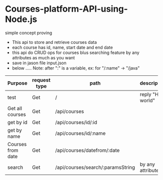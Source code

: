 # Courses-platform-API-using-Node.js
simple concept proving
- This api to store and retrieve  courses data
- each course has id, name, start date and end date
- this api do CRUD ops for courses blus searching feature by any attributes as much as you want
- save in jason file input.json
 - below ..... Note: after ":" is a variable, ex: for "/:name" -> "/java"

| Purpose  |request type | path |description|
| ------ | ------ |------ |------ |
|test|  Get| / | reply "Hello world" |
|Get all courses |Get| /api/courses|
|get by id|Get|/api/courses/id/:id
|get by name|Get|/api/courses/id/:name
|Courses from date|Get|/api/courses/datefrom/:date
|search|Get|/api/courses/search/:paramsString|by any attribute
